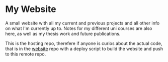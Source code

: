 # My Website

A small website with all my current and previous projects and all other info on what I'm currently up to.
Notes for my different uni courses are also here, as well as my thesis work and future publications.

This is the hosting repo, therefere if anyone is curios about the actual code, that is in the [website](https://github.com/nicktehrany/website)
repo with a deploy script to build the website and push to this remote repo.